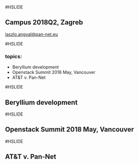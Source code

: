 
#HSLIDE
## Campus 2018Q2, Zagreb
laszlo.angyal@pan-net.eu

#HSLIDE
### topics:
- Beryllium development
- Openstack Summit 2018 May, Vancouver
- AT&T v. Pan-Net

#HSLIDE
## Beryllium development


#HSLIDE
## Openstack Summit 2018 May, Vancouver


#HSLIDE
## AT&T v. Pan-Net


